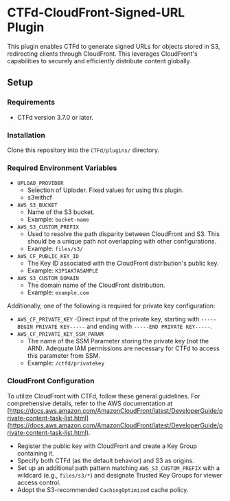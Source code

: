 # CTFd-CloudFront-Signed-URL Plugin
This plugin enables CTFd to generate signed URLs for objects stored in S3, redirecting clients through CloudFront. This leverages CloudFront's capabilities to securely and efficiently distribute content globally.

## Setup

### Requirements
- CTFd version 3.7.0 or later.

### Installation
Clone this repository into the `CTFd/plugins/` directory.

### Required Environment Variables
- `UPLOAD_PROVIDER`
  - Selection of Uploder. Fixed values for using this plugin.
  - s3withcf
- `AWS_S3_BUCKET`
  - Name of the S3 bucket.
  - Example: `bucket-name`
- `AWS_S3_CUSTOM_PREFIX`
  - Used to resolve the path disparity between CloudFront and S3. This should be a unique path not overlapping with other configurations.
  - Example: `files/s3/`
- `AWS_CF_PUBLIC_KEY_ID`
  - The Key ID associated with the CloudFront distribution's public key.
  - Example: `K3P1AK7ASAMPLE`
- `AWS_S3_CUSTOM_DOMAIN`
  - The domain name of the CloudFront distribution.
  - Example: `example.com`

Additionally, one of the following is required for private key configuration:
- `AWS_CF_PRIVATE_KEY`
  -Direct input of the private key, starting with `-----BEGIN PRIVATE KEY-----` and ending with `-----END PRIVATE KEY-----`.
- `AWS_CF_PRIVATE_KEY_SSM_PARAM`
  - The name of the SSM Parameter storing the private key (not the ARN). Adequate IAM permissions are necessary for CTFd to access this parameter from SSM.
  - Example: `/ctfd/privatekey`

### CloudFront Configuration
To utilize CloudFront with CTFd, follow these general guidelines. For comprehensive details, refer to the AWS documentation at [https://docs.aws.amazon.com/AmazonCloudFront/latest/DeveloperGuide/private-content-task-list.html](https://docs.aws.amazon.com/AmazonCloudFront/latest/DeveloperGuide/private-content-task-list.html).
- Register the public key with CloudFront and create a Key Group containing it.
- Specify both CTFd (as the default behavior) and S3 as origins.
- Set up an additional path pattern matching `AWS_S3_CUSTOM_PREFIX` with a wildcard (e.g., `files/s3/*`) and designate Trusted Key Groups for viewer access control.
- Adopt the S3-recommended `CachingOptimized` cache policy.
